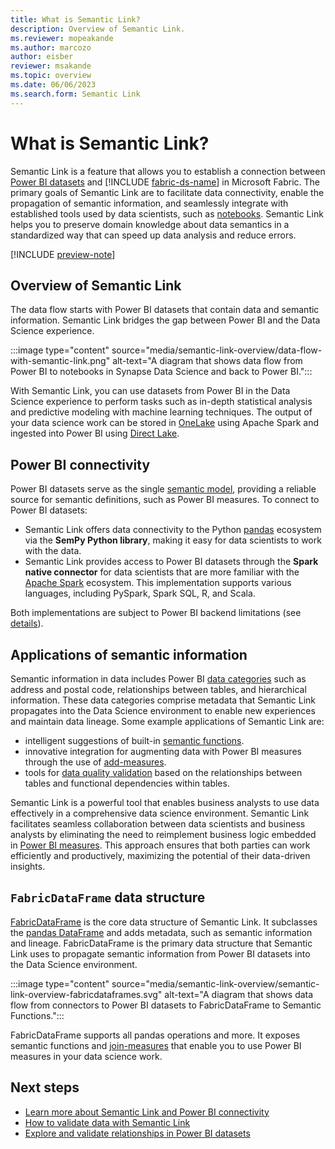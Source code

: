 ```yaml
---
title: What is Semantic Link?
description: Overview of Semantic Link.
ms.reviewer: mopeakande
ms.author: marcozo
author: eisber
reviewer: msakande
ms.topic: overview 
ms.date: 06/06/2023
ms.search.form: Semantic Link
---
```


# What is Semantic Link?

Semantic Link is a feature that allows you to establish a connection between [Power BI datasets](/power-bi/connect-data/service-datasets-understand) and [!INCLUDE [fabric-ds-name](includes/fabric-ds-name.md)] in Microsoft Fabric.
The primary goals of Semantic Link are to facilitate data connectivity, enable the propagation of semantic information, and seamlessly integrate with established tools used by data scientists, such as [notebooks](../data-engineering/how-to-use-notebook.md).
Semantic Link helps you to preserve domain knowledge about data semantics in a standardized way that can speed up data analysis and reduce errors.

[!INCLUDE [preview-note](../includes/preview-note.md)]

## Overview of Semantic Link

The data flow starts with Power BI datasets that contain data and semantic information. Semantic Link bridges the gap between Power BI and the Data Science experience.

:::image type="content" source="media/semantic-link-overview/data-flow-with-semantic-link.png" alt-text="A diagram that shows data flow from Power BI to notebooks in Synapse Data Science and back to Power BI.":::

With Semantic Link, you can use datasets from Power BI in the Data Science experience to perform tasks such as in-depth statistical analysis and predictive modeling with machine learning techniques.
The output of your data science work can be stored in [OneLake](../onelake/onelake-overview.md) using Apache Spark and ingested into Power BI using [Direct Lake](/power-bi/enterprise/directlake-overview).

## Power BI connectivity

Power BI datasets serve as the single [semantic model](/analysis-services/tom/introduction-to-the-tabular-object-model-tom-in-analysis-services-amo), providing a reliable source for semantic definitions, such as Power BI measures. To connect to Power BI datasets:

- Semantic Link offers data connectivity to the Python [pandas](https://pandas.pydata.org/) ecosystem via the **SemPy Python library**, making it easy for data scientists to work with the data.
- Semantic Link provides access to Power BI datasets through the **Spark native connector** for data scientists that are more familiar with the [Apache Spark](https://spark.apache.org/) ecosystem. This implementation supports various languages, including PySpark, Spark SQL, R, and Scala.

Both implementations are subject to Power BI backend limitations (see [details](read-write-power-bi.md#read-access-limitations)).

## Applications of semantic information

Semantic information in data includes Power BI [data categories](/power-bi/transform-model/desktop-data-categorization) such as address and postal code, relationships between tables, and hierarchical information.
These data categories comprise metadata that Semantic Link propagates into the Data Science environment to enable new experiences and maintain data lineage. Some example applications of Semantic Link are:
- intelligent suggestions of built-in [semantic functions](semantic-link-semantic-functions.md).
- innovative integration for augmenting data with Power BI measures through the use of [add-measures](./semantic-link-power-bi.md#add-measure).
- tools for [data quality validation](semantic-link-validate-data.md) based on the relationships between tables and functional dependencies within tables.

Semantic Link is a powerful tool that enables business analysts to use data effectively in a comprehensive data science environment.
Semantic Link facilitates seamless collaboration between data scientists and business analysts by eliminating the need to reimplement business logic embedded in [Power BI measures](/power-bi/transform-model/desktop-measures#understanding-measures). This approach ensures that both parties can work efficiently and productively, maximizing the potential of their data-driven insights.

## `FabricDataFrame` data structure

[FabricDataFrame](data-science-overview.md) is the core data structure of Semantic Link.
It subclasses the [pandas DataFrame](https://pandas.pydata.org/pandas-docs/stable/reference/api/pandas.DataFrame.html) and adds metadata, such as semantic information and lineage.
FabricDataFrame is the primary data structure that Semantic Link uses to propagate semantic information from Power BI datasets into the Data Science environment.

:::image type="content" source="media/semantic-link-overview/semantic-link-overview-fabricdataframes.svg" alt-text="A diagram that shows data flow from connectors to Power BI datasets to FabricDataFrame to Semantic Functions.":::

FabricDataFrame supports all pandas operations and more.
It exposes semantic functions and [join-measures](./semantic-link-power-bi.md#add-measure) that enable you to use Power BI measures in your data science work.

## Next steps

- [Learn more about Semantic Link and Power BI connectivity](semantic-link-power-bi.md)
- [How to validate data with Semantic Link](semantic-link-validate-data.md)
- [Explore and validate relationships in Power BI datasets](semantic-link-validate-relationship.md)